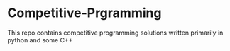 # Competitive-Prgramming
This repo contains competitive programming solutions written primarily in python and some C++
